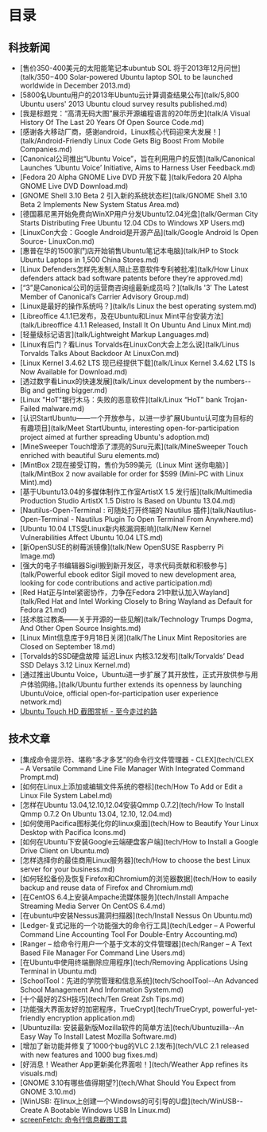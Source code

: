 # 目录

## 科技新闻

* [售价350-400美元的太阳能笔记本ubuntub SOL 将于2013年12月问世](talk/$350-$400 Solar-powered Ubuntu laptop SOL to be launched worldwide in December 2013.md)
* \[5800名Ubuntu用户的2013年Ubuntu云计算调查结果公布\]\(talk/5,800 Ubuntu users' 2013 Ubuntu cloud survey results published.md\)
* [我是标题党：“高清无码大图”展示开源编程语言的20年历史](talk/A Visual History Of The Last 20 Years Of Open Source Code.md)
* [感谢各大移动厂商，感谢android，Linux核心代码迎来大发展！](talk/Android-Friendly Linux Code Gets Big Boost From Mobile Companies.md)
* [Canonical公司推出“Ubuntu Voice”，旨在利用用户的反馈](talk/Canonical Launches ‘Ubuntu Voice’ Initiative, Aims to Harness User Feedback.md)
* \[Fedora 20 Alpha GNOME Live DVD 开放下载
  \]\(talk/Fedora 20 Alpha GNOME Live DVD Download.md\)
* [GNOME Shell 3.10 Beta 2 引入新的系统状态栏](talk/GNOME Shell 3.10 Beta 2 Implements New System Status Area.md)
* [德国慕尼黑开始免费向WinXP用户分发Ubuntu12.04光盘](talk/German City Starts Distributing Free Ubuntu 12.04 CDs to Windows XP Users.md)
* [LinuxCon大会：Google Android是开源产品](talk/Google Android Is Open Source- LinuxCon.md)
* [惠普在华的1500家门店开始销售Ubuntu笔记本电脑](talk/HP to Stock Ubuntu Laptops in 1,500 China Stores.md)
* [Linux Defenders怎样先发制人阻止恶意软件专利被批准](talk/How Linux defenders attack bad software patents before they’re approved.md)
* \[“3”是Canonical公司的运营商咨询组最新成员吗？\]\(talk/Is '3′ The Latest Member of Canonical’s Carrier Advisory Group.md\)
* [Linux是最好的操作系统吗？](talk/Is Linux the best operating system.md)
* [Libreoffice 4.1.1已发布，及在Ubuntu和Linux Mint平台安装方法](talk/Libreoffice 4.1.1 Released, Install It On Ubuntu And Linux Mint.md)
* [轻量级标记语言](talk/Lightweight Markup Languages.md)
* [Linux有后门？看Linus Torvalds在LinuxCon大会上怎么说](talk/Linus Torvalds Talks About Backdoor At LinuxCon.md)
* [Linux Kernel 3.4.62 LTS 现已经提供下载](talk/Linux Kernel 3.4.62 LTS Is Now Available for Download.md)
* [透过数字看Linux的快速发展](talk/Linux development by the numbers--Big and getting bigger.md)
* [Linux "HoT"银行木马：失败的恶意软件](talk/Linux “HoT” bank Trojan- Failed malware.md)
* \[认识StartUbuntu——一个开放参与，以进一步扩展Ubuntu认可度为目标的有趣项目\]\(talk/Meet StartUbuntu, interesting open-for-participation project aimed at further spreading Ubuntu's adoption.md\)
* [MineSweeper Touch增添了漂亮的Suru元素](talk/MineSweeper Touch enriched with beautiful Suru elements.md)
* \[MintBox 2现在接受订购，售价为599美元（Linux Mint 迷你电脑）\]\(talk/MintBox 2 now available for order for $599 \(Mini-PC with Linux Mint\).md\)
* [基于Ubuntu13.04的多媒体制作工作室ArtistX 1.5 发行版](talk/Multimedia Production Studio ArtistX 1.5 Distro Is Based on Ubuntu 13.04.md)
* [Nautilus-Open-Terminal : 可随处打开终端的 Nautilus 插件](talk/Nautilus-Open-Terminal - Nautilus Plugin To Open Terminal From Anywhere.md)
* [Ubuntu 10.04 LTS受Linux新内核漏洞影响](talk/New Kernel Vulnerabilities Affect Ubuntu 10.04 LTS.md)
* [新OpenSUSE的树莓派镜像](talk/New OpenSUSE Raspberry Pi Image.md)
* [强大的电子书编辑器Sigil搬到新开发区，寻求代码贡献和积极参与](talk/Powerful ebook editor Sigil moved to new development area, looking for code contributions and active participation.md)
* [Red Hat正与Intel紧密协作，力争在Fedora 21中默认加入Wayland](talk/Red Hat and Intel Working Closely to Bring Wayland as Default for Fedora 21.md)
* [技术胜过教条——关于开源的一些见解](talk/Technology Trumps Dogma, And Other Open Source Insights.md)
* [Linux Mint信息库于9月18日关闭](talk/The Linux Mint Repositories are Closed on September 18.md)
* [Torvalds的SSD硬盘故障 延迟Linux 内核3.12发布](talk/Torvalds’ Dead SSD Delays 3.12 Linux Kernel.md)
* [通过推出Ubuntu Voice，Ubuntu进一步扩展了其开放性，正式开放供参与用户体验网络。](talk/Ubuntu further extends its openness by launching UbuntuVoice, official open-for-participation user experience network.md)
* [Ubuntu Touch HD 截图赏析 - 至今走过的路](talk/Ubuntu_Touch_HD_Screenshot_Tour_–_The_Road_So_Far.md)

## 技术文章

* [集成命令提示符、堪称“多才多艺”的命令行文件管理器 - CLEX](tech/CLEX – A Versatile Command Line File Manager With Integrated Command Prompt.md)
* [如何在Linux上添加或编辑文件系统的卷标](tech/How To Add or Edit a Linux File System Label.md)
* [怎样在Ubuntu 13.04,12.10,12.04安装Qmmp 0.7.2](tech/How To Install Qmmp 0.7.2 On Ubuntu 13.04, 12.10, 12.04.md)
* [如何使用Pacifica图标美化你的linux桌面](tech/How to Beautify Your Linux Desktop with Pacifica Icons.md)
* [如何在Ubuntu下安装Google云端硬盘客户端](tech/How to Install a Google Drive Client on Ubuntu.md)
* [怎样选择你的最佳商用Linux服务器](tech/How to choose the best Linux server for your business.md)
* [如何轻松备份及恢复Firefox和Chromium的浏览器数据](tech/How to easily backup and reuse data of Firefox and Chromium.md)
* [在CentOS 6.4上安装Ampache流媒体服务](tech/Install Ampache Streaming Media Server On CentOS 6.4.md)
* [在ubuntu中安装Nessus漏洞扫描器](tech/Install Nessus On Ubuntu.md)
* [Ledger-复式记账的一个功能强大的命令行工具](tech/Ledger – A Powerful Command Line Accounting Tool For Double-Entry Accounting.md)
* [Ranger – 给命令行用户一个基于文本的文件管理器](tech/Ranger – A Text Based File Manager For Command Line Users.md)
* [在Ubuntu中使用终端删除应用程序](tech/Removing Applications Using Terminal in Ubuntu.md)
* [SchoolTool：先进的学院管理和信息系统](tech/SchoolTool--An Advanced School Management And Information System.md)
* [十个最好的ZSH技巧](tech/Ten Great Zsh Tips.md)
* [功能强大界面友好的加密程序，TrueCrypt](tech/TrueCrypt, powerful-yet-friendly encryption application.md)
* [Ubuntuzilla: 安装最新版Mozilla软件的简单方法](tech/Ubuntuzilla--An Easy Way To Install Latest Mozilla Software.md)
* [增加了新功能并修复了1000个bug的VLC 2.1发布](tech/VLC 2.1 released with new features and 1000 bug fixes.md)
* [好消息！Weather App更新美化界面啦！](tech/Weather App refines its visuals.md)
* [GNOME 3.10有哪些值得期望?](tech/What Should You Expect from GNOME 3.10.md)
* [WinUSB: 在linux上创建一个Windows的可引导的U盘](tech/WinUSB--Create A Bootable Windows USB In Linux.md)
* [screenFetch: 命令行信息截图工具](tech/screenfetch-the-bash-screenshot-information-toolmd.md)




